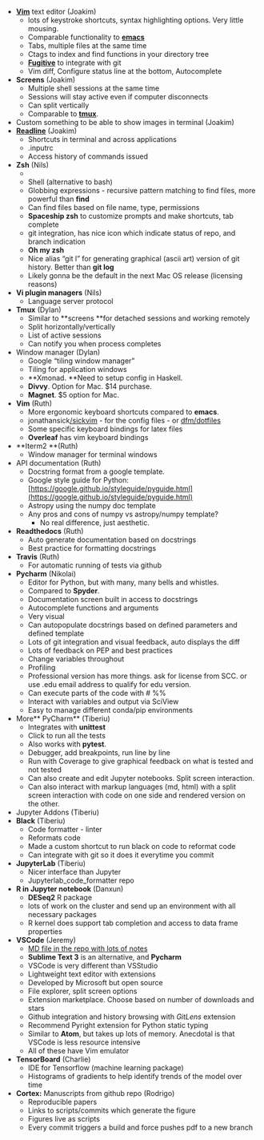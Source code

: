 *   **[Vim](https://en.wikipedia.org/wiki/Vim_(text_editor))** text editor (Joakim)	
    *   lots of keystroke shortcuts, syntax highlighting options. Very little mousing.
    *   Comparable functionality to **[emacs](https://www.gnu.org/software/emacs/)**
    *   Tabs, multiple files at the same time
    *   Ctags to index and find functions in your directory tree
    *   **[Fugitive](https://github.com/tpope/vim-fugitive)** to integrate with git
    *   Vim diff, Configure status line at the bottom, Autocomplete
*   **Screens** (Joakim)
    *   Multiple shell sessions at the same time
    *   Sessions will stay active even if computer disconnects 
    *   Can split vertically
    *   Comparable to **[tmux](https://en.wikipedia.org/wiki/Tmux)**.
*   Custom something to be able to show images in terminal (Joakim)
*   **[Readline](https://en.wikipedia.org/wiki/GNU_Readline)** (Joakim)
    *   Shortcuts in terminal and across applications
    *   .inputrc
    *   Access history of commands issued
*   **Zsh** (Nils)
    *   <link to MD file in repo with instructions and examples>
    *   Shell (alternative to bash)
    *   Globbing expressions - recursive pattern matching to find files, more powerful than **find**
    *   Can find files based on file name, type, permissions
    *   **Spaceship zsh** to customize prompts and make shortcuts, tab complete
    *   git integration, has nice icon which indicate status of repo, and branch indication
    *   **Oh my zsh**
    *   Nice alias “git l” for generating graphical (ascii art) version of git history. Better than **git log**
    *   Likely gonna be the default in the next Mac OS release (licensing reasons)
*   **Vi plugin managers** (Nils)
    *   Language server protocol 
*   **Tmux** (Dylan)
    *   Similar to **screens **for detached sessions and working remotely
    *   Split horizontally/vertically
    *   List of active sessions
    *   Can notify you when process completes
*   Window manager (Dylan)
    *   Google “tiling window manager”
    *   Tiling for application windows
    *   **Xmonad. **Need to setup config in Haskell. 
    *   **Divvy**. Option for Mac. $14 purchase.
    *   **Magnet**. $5 option for Mac.
*   **Vim** (Ruth)
    *   More ergonomic keyboard shortcuts compared to **emacs**.
    *   jonathansick[/sickvim](https://github.com/jonathansick/sickvim) - for the config files - or [dfm/dotfiles](https://github.com/dfm/dotfiles/tree/master/neovim)
    *   Some specific keyboard bindings for latex files
    *   **Overleaf** has vim keyboard bindings 
*   **Iterm2 **(Ruth)
    *   Window manager for terminal windows
*   API documentation (Ruth)
    *   Docstring format from a google template. 
    *   Google style guide for Python: [https://google.github.io/styleguide/pyguide.html](https://google.github.io/styleguide/pyguide.html)
    *   Astropy using the numpy doc template
    *   Any pros and cons of numpy vs astropy/numpy template?
        *   No real difference, just aesthetic.
*   **Readthedocs** (Ruth)
    *   Auto generate documentation based on docstrings
    *   Best practice for formatting docstrings
*   **Travis** (Ruth)
    *   For automatic running of tests via github
*   **Pycharm** (Nikolai)
    *   Editor for Python, but with many, many bells and whistles.
    *   Compared to **Spyder**.
    *   Documentation screen built in access to docstrings
    *   Autocomplete functions and arguments
    *   Very visual
    *   Can autopopulate docstrings based on defined parameters and defined template
    *   Lots of git integration and visual feedback, auto displays the diff
    *   Lots of feedback on PEP and best practices
    *   Change variables throughout 
    *   Profiling
    *   Professional version has more things. ask for license from SCC. or use .edu email address to qualify for edu version.
    *   Can execute parts of the code with # %%
    *   Interact with variables and output via SciView
    *   Easy to manage different conda/pip environments
*   More** PyCharm** (Tiberiu)
    *   Integrates with **unittest**
    *   Click to run all the tests
    *   Also works with **pytest**.
    *   Debugger, add breakpoints, run line by line
    *   Run with Coverage to give graphical feedback on what is tested and not tested
    *   Can also create and edit Jupyter notebooks. Split screen interaction.
    *   Can also interact with markup languages (md, html) with a split screen interaction with code on one side and rendered version on the other.
*   Jupyter Addons (Tiberiu)
*   **Black** (Tiberiu)
    *   Code formatter - linter
    *   Reformats code 
    *   Made a custom shortcut to run black on code to reformat code
    *   Can integrate with git so it does it everytime you commit
*   **JupyterLab** (Tiberiu)
    *   Nicer interface than Jupyter
    *   Jupyterlab_code_formatter repo <add link>
*   **R in Jupyter notebook** (Danxun)
    *   **DESeq2** R package
    *   lots of work on the cluster and send up an environment with all necessary packages
    *   R kernel does support tab completion and access to data frame properties
*   **VSCode** (Jeremy)
    *   [MD file in the repo with lots of notes](https://github.com/flatironinstitute/learn-sciware-dev/blob/master/03_ToolsWorkflows/vscode/vscode_magland.md)
    *   **Sublime Text 3** is an alternative, and **Pycharm**
    *   VSCode is very different than VSStudio
    *   Lightweight text editor with extensions
    *   Developed by Microsoft but open source
    *   File explorer, split screen options
    *   Extension marketplace. Choose based on number of downloads and stars
    *   Github integration and history browsing with _GitLens_ extension
    *   Recommend Pyright extension for Python static typing
    *   Similar to **Atom**, but takes up lots of memory. Anecdotal is that VSCode is less resource intensive
    *   All of these have Vim emulator
*   **TensorBoard** (Charlie)
    *   IDE for Tensorflow (machine learning package) 
    *   Histograms of gradients to help identify trends of the model over time
*   **Cortex:** Manuscripts from github repo (Rodrigo)
    *   Reproducible papers
    *   Links to scripts/commits which generate the figure
    *   Figures live as scripts
    *   Every commit triggers a build and force pushes pdf to a new branch
